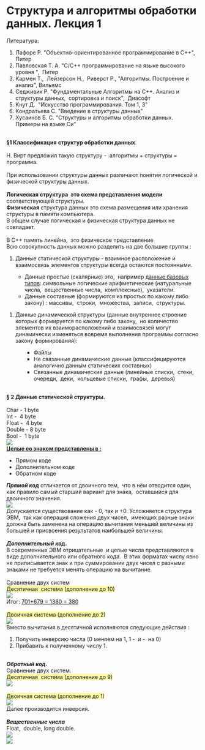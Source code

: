 Структура и алгоритмы обработки данных. Лекция 1
=======
<div>
<div style="word-wrap: break-word; -webkit-nbsp-mode: space; -webkit-line-break: after-white-space;"><div>Литература:</div><ol><li>Лафоре Р. &quot;Объектно-ориентированное программирование в C++&quot;,  Питер</li><li>Павловская Т. А. &quot;C/C++ программирование на языке высокого уровня &quot;,  Питер</li><li>Кармен Т.,  Лейзерсон Н.,  Риверст Р., &quot;Алгоритмы. Построение и анализ&quot;, Вильямс</li><li>Седживик Р. &quot;Фундаментальные Алгоритмы на C++. Анализ и структуры данных,  сортировка и поиск&quot;,  Диасофт</li><li>Кнут Д.  &quot;Искусство программирования. Том 1, 3&quot;</li><li>Кондратьева С. &quot;Введение в структуры данных&quot;</li><li>Хусаинов Б. С. &quot;Структуры и алгоритмы обработки данных.  Примеры на языке Си&quot;</li></ol><div><br/><b>§1 Классификация</b> <b>структур обработки данных</b>.
<div><br/></div>
Н. Вирт предложил такую структуру -  алгоритмы + структуры = программа.
<div><br/></div>
При использовании структуры данных различают понятия логической и физической структуры данных.
<div><br/></div><b><b><b>Логическая</b></b></b> <b><b>структура  это схема представления модели</b></b> соответствующей структуры.<br/><b>Физическая</b> структура данных это схема размещения или хранения структуры в памяти компьютера.<br/>
В общем случае логическая и физическая структура данных не совпадает.
<div><br/></div>
В C++ память линейна,  это физическое представление<br/>
Всю совокупность данных можно разделить на две большие группы :</div><ol><li>Данные статической структуры - взаимное расположение и взаимосвязь элементов структуры всегда остаются постоянными.</li></ol><ul><li style="list-style: none; display: inline"><ul><li>Данные простые (скалярные) это,  например <u>данные базовых типов</u>: символьные логические арифметические (натуральные числа,  вещественные числа,  комплексные),  указатели.</li><li>Данные составные (формируются из простых по какому либо закону) : массивы,  строки,  множества,  записи,  структуры.</li></ul></li></ul><ol><li>Данные динамической структуры (данные внутреннее строение которых формируется по какому либо закону,  но количество элементов их взаиморасположений и взаимосвязей могут динамически изменяться вовремя выполнения программы согласно закону формирования):</li></ol><ul><li style="list-style: none; display: inline"><ul><li style="list-style-type: none;"><ul><li>Файлы</li><li>Не связанные динамические данные (классифицируются аналогично данным статических составных)</li><li>Связанные динамические данные (линейные списки,  стеки,  очереди,  деки,  кольцевые списки,  графы,  деревья)</li></ul></li></ul></li></ul><div><br/><b>§ 2 Данные статической структуры.</b><div><br/></div>
Char - 1 byte<br/>
Int -  4 byte<br/>
Float -  4 byte<br/>
Double - 8 byte<br/>
Bool -  1 byte</div><div>
<img src="img/DSA_lI1 (1).png" type="image/png" style="cursor: default;"/></div><div><b><u>Целые со знаком представлены в :</u></b></div><ul><li>Прямом коде</li><li>Дополнительном коде</li><li>Обратном коде</li></ul><div><i><b>Прямой код</b></i> отличается от двоичного тем,  что в нём отводится один,  как правило самый старший вариант для знака,  оставшийся для двоичного значения.</div><div>
<img src="img/DSA_l1 (1).png" type="image/png" style="cursor: default;"/></div><div>Допускается существование как - 0, так и +0. Усложняется структура ЭВМ,  так как операция сложения двух чисел,  имеющих разные знаки должна быть заменена на операцию вычитания меньшей величины из большей и присвоения результатов наибольшей величины.
<div><br/></div><i><b>Дополнительный код.</b></i><br/>
В современных ЭВМ отрицательные  и целые числа представляются в виде дополнительного или обратного кода.  В этих форматах числу явно не приписывается знак и при суммировании двух чисел с разными знаками не требуется менять операцию на вычитание.
<div><br/></div>
Сравнение двух систем<br/><span style="background-color:rgb(255, 250, 165);-evernote-highlight:true;"><span style="background-color:rgb(255, 250, 165);-evernote-highlight:true;">Десятичная  система (дополнение до 10)</span></span></div><div>
<img src="img/DSA_l1 (2).png" type="image/png" style="cursor: default;"/></div><div>Итог: <u>701+679 = 1380 = 380</u><div><br/></div><span style="background-color:rgb(255, 250, 165);-evernote-highlight:true;">Двоичная система (дополнение до 2)</span></div><div>
<img src="img/DSA_l1 (3).png" type="image/png" style="cursor: default;"/></div><div>Вместо вычитания в десятичной исполняются следующие действия :</div><ol><li>Получить инверсию числа (0 меняем на 1, 1 -  и -  на 0)</li><li>Прибавить к полученному числу 1.</li></ol><div><br/><i><b>Обратный код.</b></i><br/>
Сравнение двух систем.<br/><span style="background-color:rgb(255, 250, 165);-evernote-highlight:true;"><span style="background-color:rgb(255, 250, 165);-evernote-highlight:true;">Десятичная  система (дополнение до 9)</span></span></div><div>
<img src="img/DSA_l1 (4).png" type="image/png" style="cursor: default;"/></div><div><br/><span style="background-color:rgb(255, 250, 165);-evernote-highlight:true;">Двоичная система (дополнение до 1)</span></div><div>
<img src="img/DSA_l1 (5).png" type="image/png" style="cursor: default;"/></div><div>Далее производится инверсия.
<div><br/></div><b><i>Вещественные числа</i></b><br/>
Float,  double, long double.</div><div>
<img src="img/DSA_l1 (1) [5].png" type="image/png" style="cursor: default;"/></div><div>
<img src="img/DSA_lI1 (2).png" type="image/png"/></div></div>
</div>